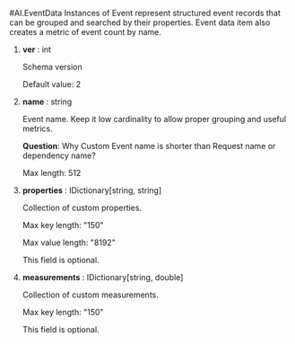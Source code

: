 
#AI.EventData
Instances of Event represent structured event records that can be grouped and searched by their properties. Event data item also creates a metric of event count by name.

1. **ver** : int

    Schema version
    
    Default value: 2
    
1. **name** : string

    Event name. Keep it low cardinality to allow proper grouping and useful metrics.
    
    **Question**: Why Custom Event name is shorter than Request name or dependency name?
    
    Max length: 512
    
1. **properties** : IDictionary[string, string]

    Collection of custom properties.
    
    Max key length: "150"
    
    Max value length: "8192"
    
    This field is optional.
    
1. **measurements** : IDictionary[string, double]

    Collection of custom measurements.
    
    Max key length: "150"
    
    This field is optional.
    

